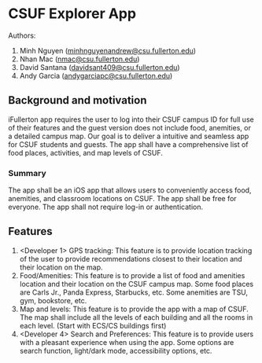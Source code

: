 # CSUF Explorer App
Authors:
1. Minh Nguyen (minhnguyenandrew@csu.fullerton.edu)
2. Nhan Mac (nmac@csu.fullerton.edu)
3. David Santana (davidsant409@csu.fullerton.edu)
4. Andy Garcia (andygarciapc@csu.fullerton.edu)


## Background and motivation
iFullerton app requires the user to log into their CSUF campus ID for full use of their features and the guest version does not include food, anemities, or a detailed campus map. Our goal is to deliver a intuitive and seamless app for CSUF students and guests. The app shall have a comprehensive list of food places, activities, and map levels of CSUF. 

### Summary
The app shall be an iOS app that allows users to conveniently access food, anemities, and classroom locations on CSUF. The app shall be free for everyone. The app shall not require log-in or authentication.

## Features
1.  <Developer 1> GPS tracking: This feature is to provide location tracking of the user to provide recommendations closest to their location and their location on the map.
2. <David Santana> Food/Amenities: This feature is to provide a list of food and amenities location and their location on the CSUF campus map. Some food places are Carls Jr., Panda Express, Starbucks, etc. Some anemities are TSU, gym, bookstore, etc.
3. <Minh Nguyen> Map and levels: This feature is to provide the app with a map of CSUF. The map shall include all the levels of each building and all the rooms in each level. (Start with ECS/CS buildings first)
4. <Developer 4> Search and Preferences: This feature is to provide users with a pleasant experience when using the app. Some options are search function, light/dark mode, accessibility options, etc.
